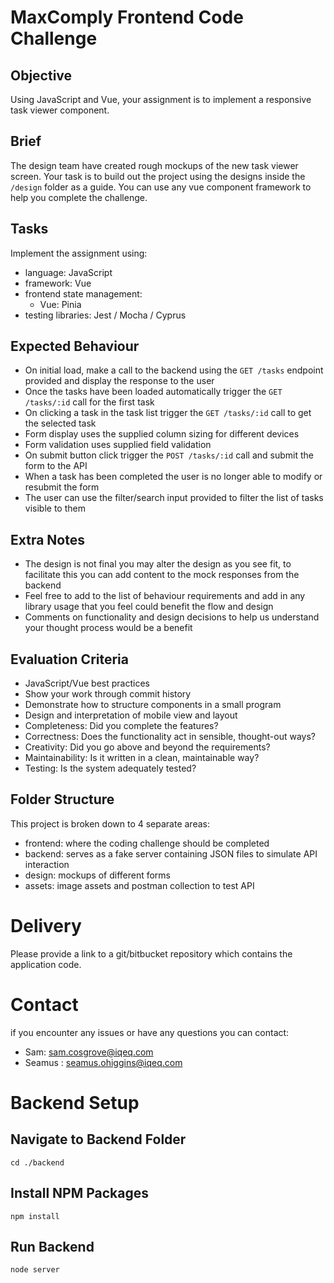 # MaxComply Frontend Code Challenge

## Objective
Using JavaScript and Vue, your assignment is to implement a responsive task viewer component.

## Brief
The design team have created rough mockups of the new task viewer screen. Your task is to build out the project using the designs inside the `/design` folder as a guide. You can use any vue component framework to help you complete the challenge. 

## Tasks
Implement the assignment using:
  - language: JavaScript
  - framework: Vue
  - frontend state management: 
    - Vue: Pinia
  - testing libraries: Jest / Mocha / Cyprus

## Expected Behaviour
- On initial load, make a call to the backend using the `GET /tasks` endpoint provided and display the response to the user
- Once the tasks have been loaded automatically trigger the `GET /tasks/:id` call for the first task
- On clicking a task in the task list trigger the `GET /tasks/:id` call to get the selected task
- Form display uses the supplied column sizing for different devices
- Form validation uses supplied field validation
- On submit button click trigger the `POST /tasks/:id` call and submit the form to the API
- When a task has been completed the user is no longer able to modify or resubmit the form
- The user can use the filter/search input provided to filter the list of tasks visible to them

## Extra Notes
- The design is not final you may alter the design as you see fit, to facilitate this you can add content to the mock responses from the backend
- Feel free to add to the list of behaviour requirements and add in any library usage that you feel could benefit the flow and design
- Comments on functionality and design decisions to help us understand your thought process would be a benefit

## Evaluation Criteria
- JavaScript/Vue best practices
- Show your work through commit history
- Demonstrate how to structure components in a small program
- Design and interpretation of mobile view and layout
- Completeness: Did you complete the features?
- Correctness: Does the functionality act in sensible, thought-out ways?
- Creativity: Did you go above and beyond the requirements?
- Maintainability: Is it written in a clean, maintainable way?
- Testing: Is the system adequately tested?

## Folder Structure
This project is broken down to 4 separate areas:
- frontend: where the coding challenge should be completed
- backend: serves as a fake server containing JSON files to simulate API interaction
- design: mockups of different forms
- assets: image assets and postman collection to test API

# Delivery
Please provide a link to a git/bitbucket repository which contains the application code.

# Contact
if you encounter any issues or have any questions you can contact:
- Sam: sam.cosgrove@iqeq.com
- Seamus : seamus.ohiggins@iqeq.com

# Backend Setup
## Navigate to Backend Folder
```
cd ./backend
```

## Install NPM Packages
```
npm install
```

## Run Backend
```
node server
```
